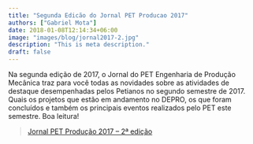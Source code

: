 ```yaml
---
title: "Segunda Edicão do Jornal PET Producao 2017"
authors: ["Gabriel Mota"]
date: 2018-01-08T12:14:34+06:00
image: "images/blog/jornal2017-2.jpg"
description: "This is meta description."
draft: false
---
```


Na segunda edição de 2017, o Jornal do PET Engenharia de Produção Mecânica traz para você todas as novidades sobre as atividades de destaque desempenhadas pelos Petianos no segundo semestre de 2017. Quais os projetos que estão em andamento no DEPRO, os que foram concluídos e também os principais eventos realizados pelo PET este semestre. Boa leitura!

> [Jornal PET Produção 2017 – 2ª edição](http://www.petprod.ufc.br/wp-content/uploads/2018/01/Jornal2017.2_vers%C3%A3o3.pdf)
